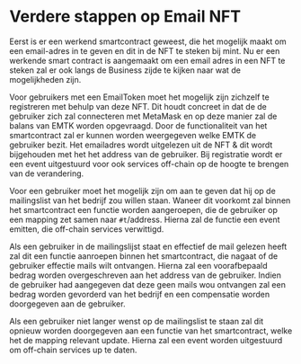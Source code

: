 # Verdere stappen op Email NFT

Eerst is er een werkend smartcontract geweest, die het mogelijk maakt om een email-adres in te geven en dit in de NFT te steken bij mint.
Nu er een werkende smart contract is aangemaakt om een email adres in een NFT te steken zal er ook langs de Business zijde te kijken naar wat de mogelijkheden zijn.

Voor gebruikers met een EmailToken moet het mogelijk zijn zichzelf te registreren met behulp van deze NFT. Dit houdt concreet in dat de de gebruiker zich zal
connecteren met MetaMask en op deze manier zal de balans van EMTK worden opgevraagd. Door de functionaliteit van het smartcontract zal er kunnen worden weergegeven
welke EMTK de gebruiker bezit. Het emailadres wordt uitgelezen uit de NFT & dit wordt bijgehouden met het het address van de gebruiker. Bij registratie wordt er een
event uitgestuurd voor ook services off-chain op de hoogte te brengen van de verandering.

Voor een gebruiker moet het mogelijk zijn om aan te geven dat hij op de mailingslist van het bedrijf zou willen staan. Waneer dit voorkomt zal binnen het smartcontract
een functie worden aangeroepen, die de gebruiker op een mapping zet samen naar `#t`/address. Hierna zal de functie een event emitten, die off-chain services verwittigd.

Als een gebruiker in de mailingslijst staat en effectief de mail gelezen heeft zal dit een functie aanroepen binnen het smartcontract, die nagaat of de gebruiker
effectie mails wilt ontvangen. Hierna zal een voorafbepaald bedrag worden overgeschreven aan het address van de gebruiker. Indien de gebruiker had aangegeven dat deze
geen mails wou ontvangen zal een bedrag worden gevorderd van het bedrijf en een compensatie worden doorgegeven aan de gebruiker.

Als een gebruiker niet langer wenst op de mailingslist te staan zal dit opnieuw worden doorgegeven aan een functie van het smartcontract, welke het de mapping relevant
update. Hierna zal een event worden uitgestuurd om off-chain services up te daten.